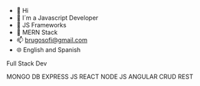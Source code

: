 - 👋 Hi
- 👀 I´m a Javascript Developer
- 🌱 JS Frameworks 
- 💞️ MERN Stack 
- 📫 brugosofi@gmail.com
- 🌐 English and Spanish 

<!---
Sbrugo/Sbrugo is a ✨ special ✨ repository because its `README.md` (this file) appears on your GitHub profile.
You can click the Preview link to take a look at your changes.
--->
Full Stack Dev <br/>

MONGO DB
EXPRESS JS
REACT
NODE JS
ANGULAR
CRUD
REST 
